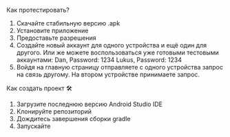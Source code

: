 Как протестировать?

1) Скачайте стабильную версию .apk
2) Установите приложение
3) Предоставьте разрешения
4) Создайте новый аккаунт для одного устройства и ещё один для другого. Или же можете воспользоваться уже готовыми тестовыми аккаунтами:
Dan, Password: 1234
Lukus, Password: 1234
5) Войдя на главную страницу отправляете с одного устройства запрос на связь другому. На втором устройстве принимаете запрос.

Как создать проект 🛠️

1) Загрузите последнюю версию Android Studio IDE
2) Клонируйте репозиторий
3) Дождитесь завершения сборки gradle
4) Запускайте
